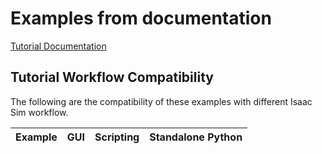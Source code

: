 # Examples from documentation

[Tutorial Documentation](https://docs.isaacsim.omniverse.nvidia.com/4.5.0/ros2_tutorials/index.html)

## Tutorial Workflow Compatibility

The following are the compatibility of these examples with different Isaac Sim workflow.

| Example | GUI | Scripting | Standalone Python |
|---------|------|----------|------------------|

